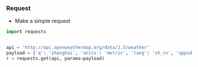 ### Request

* Make a simple request

```python
import requests


api = 'http://api.openweathermap.org/data/2.5/weather'
payload = {'q': 'shanghai', 'units': 'metric', 'lang': 'zh_cn', 'appid': <appid>}
r = requests.get(api, params=payload)

```